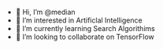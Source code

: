 - 👋 Hi, I’m @median
- 👀 I’m interested in Artificlal Intelligence
- 🌱 I’m currently learning Search Algorithims
- 💞️ I’m looking to collaborate on TensorFlow 


<!---
median/median is a ✨ special ✨ repository because its `README.md` (this file) appears on your GitHub profile.
You can click the Preview link to take a look at your changes.
--->
